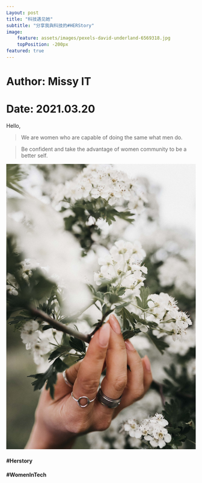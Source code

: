 ```yaml
---
Layout: post
title: "科技遇见她"
subtitle: "分享我與科技的#HERStory"
image: 
    feature: assets/images/pexels-david-underland-6569318.jpg
    topPosition: -200px
featured: true
---
```

# Author: Missy IT 
# Date: 2021.03.20

Hello, 

>We are women who are capable of doing the same what men do.

>Be confident and take the advantage of women community to be a better self.

![001](../assets/images/pexels-monica-turlui-7137553.jpg)

#### #Herstory 
#### #WomenInTech
